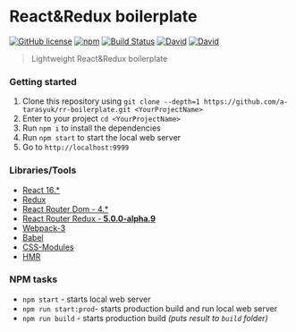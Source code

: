# React&Redux boilerplate 

[![GitHub license](https://img.shields.io/badge/license-MIT-blue.svg)](https://travis-ci.org/a-tarasyuk/rr-boilerplate/blob/master/LICENSE) [![npm](https://img.shields.io/npm/v/npm.svg)](https://github.com/a-tarasyuk/rr-boilerplate) [![Build Status](https://img.shields.io/travis/a-tarasyuk/rr-boilerplate/master.svg)](https://travis-ci.org/a-tarasyuk/rr-boilerplate) [![David](https://img.shields.io/david/a-tarasyuk/rr-boilerplate.svg)](https://github.com/a-tarasyuk/rr-boilerplate) [![David](https://img.shields.io/david/dev/a-tarasyuk/rr-boilerplate.svg)](https://github.com/a-tarasyuk/rr-boilerplate)

> Lightweight React&Redux boilerplate

### Getting started
1. Clone this repository using `git clone --depth=1 https://github.com/a-tarasyuk/rr-boilerplate.git <YourProjectName>`
2. Enter to your project `cd <YourProjectName>`
3. Run `npm i` to install the dependencies
4. Run `npm start` to start the local web server
5. Go to `http://localhost:9999`

### Libraries/Tools
- [React 16.*](https://facebook.github.io/react)
- [Redux](https://github.com/rackt/redux)
- [React Router Dom - 4.*](https://github.com/ReactTraining/react-router/tree/master/packages/react-router-dom)
- [React Router Redux - **5.0.0-alpha.9**](https://github.com/ReactTraining/react-router/tree/master/packages/react-router-redux)
- [Webpack-3](https://webpack.github.io)
- [Babel](https://babeljs.io)
- [CSS-Modules](https://github.com/css-modules/css-modules)
- [HMR](https://webpack.js.org/concepts/hot-module-replacement/)

### NPM tasks
- `npm start` - starts local web server
- `npm run start:prod`- starts production build and run local web server
- `npm run build` - starts production build *(puts result to `build` folder)*

